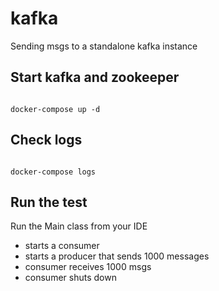 # kafka
Sending msgs to a standalone kafka instance

## Start kafka and zookeeper

<code>
docker-compose up -d
</code>

## Check logs

<code>
docker-compose logs
</code>

## Run the test

Run the Main class from your IDE

* starts a consumer
* starts a producer that sends 1000 messages
* consumer receives 1000 msgs
* consumer shuts down
